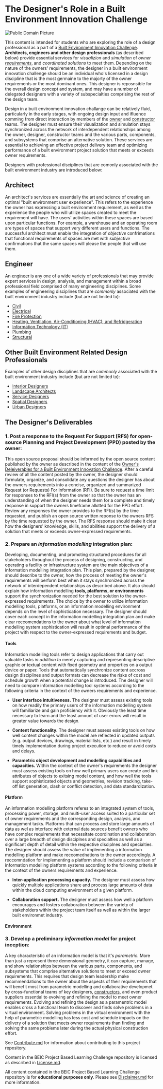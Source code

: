 # The Designer's Role in a Built Environment Innovation Challenge
![Public Domain Picture](http://images.metmuseum.org/CRDImages/dp/web-large/DP802723.jpg)

This content is intended for students who are exploring the role of a design professional as a part of a [Built Environment Innovation Challenge](https://github.com/BEICBIM/BEICPBLChallenge/blob/master/README.md).  **Architects, engineers and other design professionals** (as described below) provide essential services for *visualizion* and *simulation* of _owner [requirements](https://github.com/BEICOOP/BEICPBLChallenge/blob/master/Phase1/TOC.md)_, and _coordinated solutions_ to meet them.  Depending on the nature of the owners' requirements, the designer in a built environment innovation challenge should be an individual who's licensed in a design discipline that is the most germaine to the majorty of the owner requirements or the most dominant ones.  This designer is reposnsible for the overall design concept and system, and may have a number of delegated designers with a variety of subspecialties comprising the rest of the design team.  

Design in a built environment innovation challange can be relatively fluid, particularly in the early stages, with ongoing design input and ifluence comming from direct interaction by members of the [owner](https://github.com/BEICOOP/BEICPBLChallenge/blob/master/Phase3/Stakeholders_Roles/Owner.md) and [constructor](https://github.com/BEICOOP/BEICPBLChallenge/blob/master/Phase3/Stakeholders_Roles/Constructor.md) teams.  The designer must ensure their visualization and simulation stays synchronized across the network of interdependent relationships among the owner, designer, constructor teams and the various parts, components, and subsystems that comprise an alternative solution.  These services are essential to achieving an effective project delivery team and optimizing performance of a built environment project solution that meets or exceeds owner requirements.  

Designers with professional disciplines that are comonly associated with the built environment industry are introduced below:

## Architect
An architect's services are essentially the art and science of creating an optimal "built environment user experience".  This refers to the experience the owner has expressing a built environment requirement, as well as the experience the people who will utilize spaces created to meet the requirement will have.  The users' activities within these spaces are based upon particular functions.  For example, a warehouse and an operating room are types of spaces that support very different users and functions.  The successful architect must enable the integration of *objective* confrimations that functional requirements of spaces are met with *subjective* confirmations that the same spaces will please the people that will use them.   

## Engineer
An [engineer](https://en.wikipedia.org/wiki/Engineer) is any one of a wide variety of professionals that may provide expert services in design, analysis, and management within a broad professional field comprised of many engineering disciplines.  Some examples of engineering disciplines that are *commonly* associated with the built environment industry include (but are not limited to): 

* [Civil](http://www.wbdg.org/design-disciplines/civil-engineering)
* [Electrical](http://www.wbdg.org/design-disciplines/electrical-engineering)
* [Fire Protection](http://www.wbdg.org/design-disciplines/fire-protection-engineering)
* [Heating, Ventilation, Air-Conditioning (HVAC), and Refridgeration](http://www.wbdg.org/design-disciplines/hvac-refrigerating-engineering)
* [Information Technology (IT)](http://www.wbdg.org/design-disciplines/information-technologies-engineering)
* [Plumbing](http://www.wbdg.org/design-disciplines/plumbing-engineering)
* [Structural](http://www.wbdg.org/design-disciplines/structural-engineering)

## Other Built Environment Related Design Professionals
Examples of other design disciplines that are *commonly* associated with the built environment industry include (but are not limited to):

* [Interior Designers](https://en.wikipedia.org/wiki/Interior_design)
* [Landscape Architects](https://en.wikipedia.org/wiki/Landscape_architecture)
* [Service Designers](https://en.wikipedia.org/wiki/Service_design)
* [Spatial Designers](https://en.wikipedia.org/wiki/Spatial_design)
* [Urban Designers](https://en.wikipedia.org/wiki/Urban_design)

## The Designer's Deliverables
### 1. Post a response to the Request For Support (RFS) for open-source Planning and Project Development (PPD) posted by the owner:

This open source proposal should be informed by the open source content published by the owner as described in the content of the [Owner's Deleiverables for a Built Environment Innovation Challenge](https://github.com/BEICOOP/BEICPBLChallenge/blob/master/Phase3/Stakeholders_Roles/Owner.md).  After a careful review of all the content posted by the owner, the designer should formulate, organize, and consolidate any questions the designer has about the owners requirements into a concise, organized and summarized Request (or Requests) For Information (RFI).  Be sure to request a time limit for responses to the RFI(s) from the owner so that the owner has an understanding of when the designer needs them for a complete and timely response in support the owners timeframe allotted for the PPD effort.  Review any responses the owner provides to the RFI(s) by the time requested, and publish an open source written reponse to the owners RFS by the time requested by the owner.  The RFS response should make it clear how the designers' knowledge, skills, and abilities support the delivery of a solution that meets or exceeds owner-expressed requirements.    

### 2. Prepare an *information modelling* integration plan:
Developing, documenting, and promoting structured procedures for all stakeholders throughout the process of designing, constructing, and operating a facility or infrastructure system are the main objectives of a information modelling integration plan.  This plan, prepared by the designer, should describe to the owner, how the process of meeting the owner's requirements will perform best when it stays synchronized across the network of interdependent relationships as described above.  It also should explain how information modelling **tools, platforms, or environments** support the synchronization needed for the best solution to the owner-expressed requirements.  The choice by the owner to utilize information modelling tools, platforms, or an information modelling environment depends on the level of sophistication necessary.  The designer should cover each concept in the information modelling integration plan and make clear reccomendations to the owner about what level of information modelling system sophistication will result in optimal performance of the project with respect to the owner-expressed requirements and budget.  

#### Tools
Information modelling tools refer to design applications that carry out valuable tasks *in addition to* merely capturing and representing descriptive graphic or textual content with fixed geometry and properties on a output device or paper.  Tools that automatically synchronize content accross design disciplines and output formats can decrease the risks of cost and schedule growth when a potential change is introduced.  The designer will need to compare information modelling tool systems according to the following criteria in the context of the owners requirements and experience.

* **User interface intuitiveness.** The designer must assess existing tools on how readily the primary users of the information modelling system will familiarize and gain proficiency with it.  Obviously the least time necessary to learn and the least amount of user errors will result in greater value towards the design.

* **Content functionality.**  The designer must assess existing tools on how well content changes within the model are reflected in updated outputs (e.g. output devices, drawings, material lists, etc.) and result in timely timely implementation during project execution to reduce or avoid costs and delays.  

* **Parametric object development and modelling capabilities and capacities.** Within the context of the owner's requirements the designer must assess existing tools on how well primary users can create and link attributes of objects to exitsing model content, and how well the tools support sophisticated objects and geometries, revision tracking, take-off list generation, clash or conflict detection, and data standardization.

#### Platform
An information modelling platform referes to an integrated system of tools, processing power, storage, and multi-user access suited to a particular set of owner requirements and the corresponding design, analysis, and management tasks. Platforms that can process and store large amounts of data as wel as interface with external data sources benefit owners who have complex requirements that necessitate coordination and collaboration over a large breadth of design disciplnes and specialties as well as a significant depth of detail within the respective disciplnes and specialties.  The designer should assess the value of implementing a information modelling platform and make reccomednations to the owner accordingly.  A reccomndation for implementing a platform should include a comparison of information modelling platform systems according to the following criteria in the context of the owners requirements and experience.

* **Inter-application processing capacity.**  The designer must assess how quickly multiple applications share and process large amounts of data within the cloud computing environment of a given platform.

* **Collaboration support.** The designer must assess how well a platform encourages and fosters collaboration between the variety of stakeholders within the project team itself as well as within the larger built environmet industry.

#### Environment

### 3. Develop a preliminary *information model* for project inception:

A key characteristic of an information model is that it's *parametric*.  More than just a represent three demensional geometry, it can capture, manage, and show relationships between the various parts, components, and subsystems that comprise alternative solutions to meet or exceed owner requirements.  This requires that design team leadership make recommendations to the owner about the aspects of their requirements that will benefit most from parametric modelling and collaborative developmet by cross-functional teams of key designers, [constructors](https://github.com/BEICOOP/BEICPBLChallenge/blob/master/Phase3/Stakeholders_Roles/ConstructionManager.md), and even product suppliers essential to evolving and refining the model to meet owner requirements.  Evolving and refining the design as a paramentric model enables cross a functional team to discover and finds solve problems in a virtual environment.  Solving problems in the virtual environment with the help of parametric modelling has less cost and schedule impacts on the delivery of a solution that meets owner requirements than finding and solving the same problems later during the actual physical construction effort.  

See [Contribute.md](https://github.com/BEICBIM/BEICPBLChallenge/blob/master/Contribute.md) for information about contributing to this project repository.

Content in the BEIC Project Based Learning Challenge repository is licensed as described in [License.md](https://github.com/BEICBIM/BEICPBLChallenge/blob/master/License.md).

All content contained in the BEIC Project Based Learning Challenge repository is for **educational purposes only**.  Please see [Disclaimer.md](https://github.com/BEICBIM/BEICPBLChallenge/blob/master/Disclaimer.md) for more information.
